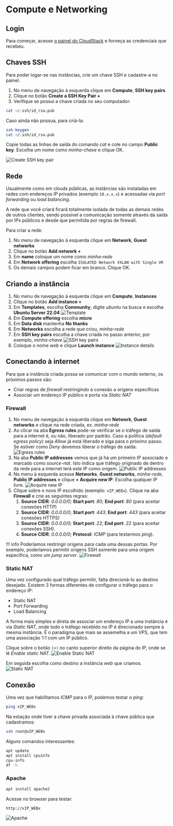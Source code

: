 # Compute e Networking

## Login

Para começar, acesse [o painel do CloudStack](https:/lwsa.cloud) e forneça as credenciais que recebeu.

## Chaves SSH

Para poder logar-se nas instâncias, crie um chave SSH e cadastre-a no painel.

1. No menu de navegação à esquerda clique em __Compute__, __SSH key pairs__
2. Clique no botão __Create a SSH Key Pair +__
3. Verifique se possui a chave criada no seu computador:
```bash
cat ~/.ssh/id_rsa.pub
```
Caso ainda não possua, para criá-la:
```bash
ssh-keygen
cat ~/.ssh/id_rsa.pub
```

Copie todas as linhas de saída do comando _cat_ e cole no campo __Public key__. Escolha um nome como _minha-chave_ e clique OK.

![Create SSH key pair](keypair.png)

## Rede

Usualmente como em clouds públicas, as instâncias são instaladas em redes com endereços IP privados (exemplo `10.x.x.x`) e acessadas via _port forwarding_ ou _load balancing_.

A rede que você criará ficará totalmente isolada de todas as demais redes de outros clientes, sendo possível a comunicação somente através da saída por IPs públicos e desde que permitida por regras de firewall.

Para criar a rede:

1. No menu de navegação à esquerda clique em __Network__, __Guest networks__
2. Clique no botão __Add network +__
3. Em __name__ coloque um nome como _minha-rede_
4. Em __Network offering__ escolha `ISOLATED Network VXLAN with Single VR`
5. Os demais campos podem ficar em branco. Clique OK.

## Criando a instância

1. No menu de navegação à esquerda clique em __Compute__, __Instances__
2. Clique no botão __Add instance +__
3. Em __Templates__, escolha __Community__, digite _ubuntu_ na busca e escolha __Ubuntu Server 22.04__ 
![Template](template.png)
1. Em __Compute offering__ escolha __micro__
2. Em __Data disk__ mantenha __No thanks__
3. Em __Networks__ escolha a rede que criou, _minha-rede_
4. Em __SSH key pairs__ escolha a chave criada no passo anterior, por exemplo, _minha-chave_
![SSH key pairs](choose-keypair.png)
1. Coloque o nome _web_ e clique __Launch instance__
![Instance details](details.png)

## Conectando à internet

Para que a instância criada possa se comunicar com o mundo externo, os próximos passos são:

- Criar regras de _firewall_ restringindo a conexão a origens específicas
- Associar um endereço IP público e porta via _Static NAT_

### Firewall

1. No menu de navegação à esquerda clique em __Network__, __Guest networks__ e clique na rede criada, ex. _minha-rede_
1. Ao clicar na aba __Egress rules__ pode-se verificar se o tráfego de saída para a internet é, ou não, liberado por padrão. Caso a política (_default egress policy_) seja _Allow_ já está liberado e siga para o próximo passo. Se estiver como _Deny_ devemos liberar o tráfego de saída:
![Egress rules](egress_allow.png)
1. Na aba __Public IP addresses__ vemos que já há um primeiro IP associado e marcado como _source-nat_. Isto indica que tráfego originado de dentro da rede para a internet terá este IP como origem.
![Public IP addresses](public-ip.png)
1. No menu à esquerda acesse __Networks__, __Guest networks__, _minha-rede_, __Public IP addresses__ e clique __+ Acquire new IP__. Escolha qualquer IP livre.
![Acquire new IP](acquire-ip.png)
1. Clique sobre o novo IP escolhido (exemplo: `xIP_WEBx`). Clique na aba __Firewall__ e crie as seguintes regras:
    1. __Source CIDR__: _0.0.0.0/0_; __Start port__: _80_; __End port__: _80_ (para aceitar conexões HTTP)
    2. __Source CIDR__: _0.0.0.0/0_; __Start port__: _443_; __End port__: _443_ (para aceitar conexões HTTPS)
    3. __Source CIDR__: _0.0.0.0/0_; __Start port__: _22_; __End port__: _22_ (para aceitar conexões SSH).
    4. __Source CIDR__: _0.0.0.0/0_; __Protocol__: _ICMP_ (para testarmos _ping_).

!!! info
    Poderíamos restringir origens para cada uma dessas portas. Por exemplo, poderíamos permitir origens SSH somente para uma origem específica, como um _jump server_.
![Firewall](firewall.png)

### Static NAT

Uma vez configurado qual tráfego permitir, falta direcioná-lo ao destino desejado. Existem 3 formas diferentes de configurar o tráfego para o endereço IP:

- Static NAT
- Port Forwarding
- Load Balancing

A forma mais simples e direta de associar um endereço IP a uma instância é via _Static NAT_, onde todo o tráfego recebido no IP é direcionado sempre à mesma instância. É o paradigma que mais se assemelha a um VPS, que tem uma associação 1:1 com um IP público.

Clique sobre o botão `(+)` no canto superior direito da página do IP, onde se lê _Enable static NAT_.
![Enable Static NAT](enable-static-nat.png)

Em seguida escolha como destino a instância _web_ que criamos.
![Static NAT](static-nat.png)

## Conexão

Uma vez que habilitamos _ICMP_ para o IP, podemos testar o _ping_:

```bash
ping xIP_WEBx
```

Na estação onde tiver a chave privada associada à chave pública que cadastramos:

```bash
ssh root@xIP_WEBx
```

Alguns comandos interessantes:

```bash
apt update
apt install cpuinfo
cpu-info
df -h
```
### Apache

```bash
apt install apache2
```
Acesse no browser para testar:
```
http://xIP_WEBx
```
![Apache](apache.png)
